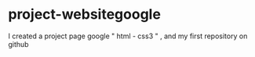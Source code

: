 # project-websitegoogle
I created a project page google " html - css3 " , and my first repository on github
